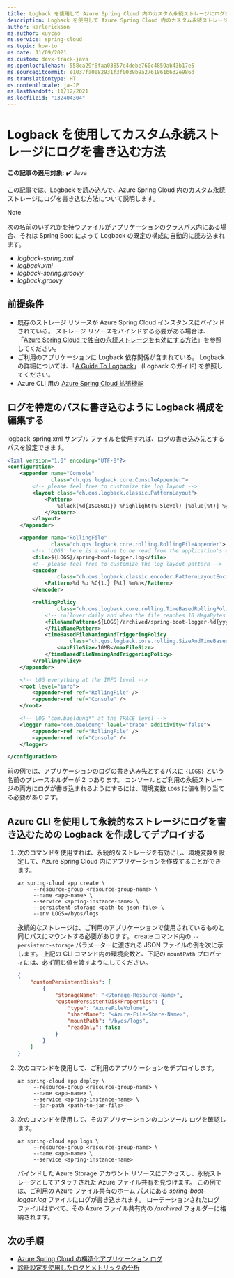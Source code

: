 ```yaml
---
title: Logback を使用して Azure Spring Cloud 内のカスタム永続ストレージにログを書き込む方法 | Microsoft Docs
description: Logback を使用して Azure Spring Cloud 内のカスタム永続ストレージにログを書き込む方法。
author: karlerickson
ms.author: xuycao
ms.service: spring-cloud
ms.topic: how-to
ms.date: 11/09/2021
ms.custom: devx-track-java
ms.openlocfilehash: 558ca29f8faa03857d4debe760c4859ab43b17e5
ms.sourcegitcommit: e1037fa0082931f3f0039b9a2761861b632e986d
ms.translationtype: HT
ms.contentlocale: ja-JP
ms.lasthandoff: 11/12/2021
ms.locfileid: "132404304"
---
```

# <a name="how-to-use-logback-to-write-logs-to-custom-persistent-storage"></a>Logback を使用してカスタム永続ストレージにログを書き込む方法

**この記事の適用対象:** ✔️ Java

この記事では、Logback を読み込んで、Azure Spring Cloud 内のカスタム永続ストレージにログを書き込む方法について説明します。

> [!NOTE]
> 次の名前のいずれかを持つファイルがアプリケーションのクラスパス内にある場合、それは Spring Boot によって Logback の既定の構成に自動的に読み込まれます。
> - *logback-spring.xml*
> - *logback.xml*
> - *logback-spring.groovy*
> - *logback.groovy*

## <a name="prerequisites"></a>前提条件

* 既存のストレージ リソースが Azure Spring Cloud インスタンスにバインドされている。 ストレージ リソースをバインドする必要がある場合は、「[Azure Spring Cloud で独自の永続ストレージを有効にする方法](./how-to-custom-persistent-storage.md)」を参照してください。
* ご利用のアプリケーションに Logback 依存関係が含まれている。 Logback の詳細については、「[A Guide To Logback](https://www.baeldung.com/logback)」 (Logback のガイド) を参照してください。
* Azure CLI 用の [Azure Spring Cloud 拡張機能](/cli/azure/azure-cli-extensions-overview)

## <a name="edit-the-logback-configuration-to-write-logs-into-a-specific-path"></a>ログを特定のパスに書き込むように Logback 構成を編集する

logback-spring.xml サンプル ファイルを使用すれば、ログの書き込み先とするパスを設定できます。

```xml
<?xml version="1.0" encoding="UTF-8"?>
<configuration>
    <appender name="Console"
              class="ch.qos.logback.core.ConsoleAppender">
        <!-- please feel free to customize the log layout -->
        <layout class="ch.qos.logback.classic.PatternLayout">
            <Pattern>
                %black(%d{ISO8601}) %highlight(%-5level) [%blue(%t)] %yellow(%C{1.}): %msg%n%throwable
            </Pattern>
        </layout>
    </appender>

    <appender name="RollingFile"
              class="ch.qos.logback.core.rolling.RollingFileAppender">
        <!-- 'LOGS' here is a value to be read from the application's environment variable -->
        <file>${LOGS}/spring-boot-logger.log</file>
        <!-- please feel free to customize the log layout pattern -->
        <encoder
                class="ch.qos.logback.classic.encoder.PatternLayoutEncoder">
            <Pattern>%d %p %C{1.} [%t] %m%n</Pattern>
        </encoder>

        <rollingPolicy
                class="ch.qos.logback.core.rolling.TimeBasedRollingPolicy">
            <!-- rollover daily and when the file reaches 10 MegaBytes -->
            <fileNamePattern>${LOGS}/archived/spring-boot-logger-%d{yyyy-MM-dd}.%i.log
            </fileNamePattern>
            <timeBasedFileNamingAndTriggeringPolicy
                    class="ch.qos.logback.core.rolling.SizeAndTimeBasedFNATP">
                <maxFileSize>10MB</maxFileSize>
            </timeBasedFileNamingAndTriggeringPolicy>
        </rollingPolicy>
    </appender>

    <!-- LOG everything at the INFO level -->
    <root level="info">
        <appender-ref ref="RollingFile" />
        <appender-ref ref="Console" />
    </root>

    <!-- LOG "com.baeldung*" at the TRACE level -->
    <logger name="com.baeldung" level="trace" additivity="false">
        <appender-ref ref="RollingFile" />
        <appender-ref ref="Console" />
    </logger>

</configuration>
```

前の例では、アプリケーションのログの書き込み先とするパスに `{LOGS}` という名前のプレースホルダーが 2 つあります。 コンソールとご利用の永続ストレージの両方にログが書き込まれるようにするには、環境変数 `LOGS` に値を割り当てる必要があります。 

## <a name="use-the-azure-cli-to-create-and-deploy-logback-to-write-logs-to-persistent-storage"></a>Azure CLI を使用して永続的なストレージにログを書き込むための Logback を作成してデプロイする

1. 次のコマンドを使用すれば、永続的なストレージを有効にし、環境変数を設定して、Azure Spring Cloud 内にアプリケーションを作成することができます。

   ```azurecli
   az spring-cloud app create \
        --resource-group <resource-group-name> \
        --name <app-name> \
        --service <spring-instance-name> \
        --persistent-storage <path-to-json-file> \
        --env LOGS=/byos/logs
   ```

    永続的なストレージは、ご利用のアプリケーションで使用されているものと同じパスにマウントする必要があります。 create コマンド内の `--persistent-storage` パラメーターに渡される JSON ファイルの例を次に示します。 上記の CLI コマンド内の環境変数と、下記の `mountPath` プロパティには、必ず同じ値を渡すようにしてください。 

    ```json
    {
        "customPersistentDisks": [
            {
                "storageName": "<Storage-Resource-Name>",
                "customPersistentDiskProperties": {
                    "type": "AzureFileVolume",
                    "shareName": "<Azure-File-Share-Name>",
                    "mountPath": "/byos/logs",
                    "readOnly": false
                }
            }
        ]
    }
    ```
  
1. 次のコマンドを使用して、ご利用のアプリケーションをデプロイします。

   ```azurecli
   az spring-cloud app deploy \
        --resource-group <resource-group-name> \
        --name <app-name> \
        --service <spring-instance-name> \
        --jar-path <path-to-jar-file>
   ```

1. 次のコマンドを使用して、そのアプリケーションのコンソール ログを確認します。

   ```azurecli
   az spring-cloud app logs \
        --resource-group <resource-group-name> \
        --name <app-name> \
        --service <spring-instance-name>
   ```

    バインドした Azure Storage アカウント リソースにアクセスし、永続ストレージとしてアタッチされた Azure ファイル共有を見つけます。 この例では、ご利用の Azure ファイル共有のホーム パスにある *spring-boot-logger.log* ファイルにログが書き込まれます。 ローテーションされたログ ファイルはすべて、その Azure ファイル共有内の */archived* フォルダーに格納されます。

## <a name="next-steps"></a>次の手順

* [Azure Spring Cloud の構造化アプリケーション ログ](./structured-app-log.md)
* [診断設定を使用したログとメトリックの分析](./diagnostic-services.md)